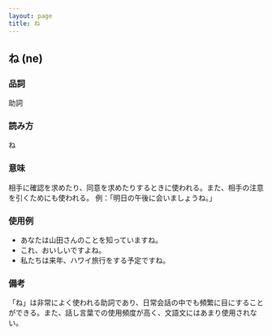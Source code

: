 ```yaml
---
layout: page
title: ね
---
```

## ね (ne)

### 品詞
助詞

### 読み方
ね

### 意味
相手に確認を求めたり、同意を求めたりするときに使われる。また、相手の注意を引くためにも使われる。 例：「明日の午後に会いましょうね。」

### 使用例
- あなたは山田さんのことを知っていますね。
- これ、おいしいですよね。
- 私たちは来年、ハワイ旅行をする予定ですね。

### 備考
「ね」は非常によく使われる助詞であり、日常会話の中でも頻繁に目にすることができる。また、話し言葉での使用頻度が高く、文語文にはあまり使用されない。